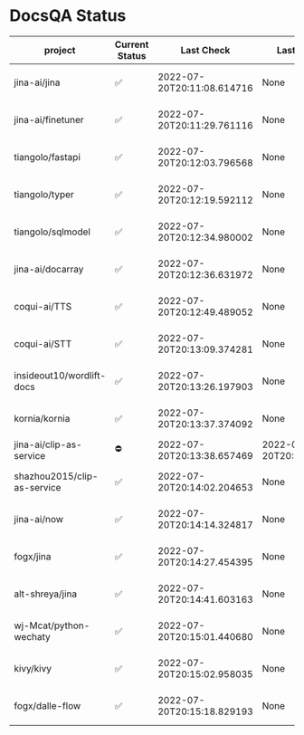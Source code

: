 # DocsQA Status

|          project          |Current Status|        Last Check        |      Last Downtime       |                      % Uptime                       |
|---------------------------|--------------|--------------------------|--------------------------|-----------------------------------------------------|
|jina-ai/jina               |✅            |2022-07-20T20:11:08.614716|None                      |233.33333333333334 (since 2022-07-20 17:11:38.421227)|
|jina-ai/finetuner          |✅            |2022-07-20T20:11:29.761116|None                      |233.33333333333334 (since 2022-07-20 17:11:38.421227)|
|tiangolo/fastapi           |✅            |2022-07-20T20:12:03.796568|None                      |175.0 (since 2022-07-20 17:11:38.421227)             |
|tiangolo/typer             |✅            |2022-07-20T20:12:19.592112|None                      |175.0 (since 2022-07-20 17:11:38.421227)             |
|tiangolo/sqlmodel          |✅            |2022-07-20T20:12:34.980002|None                      |175.0 (since 2022-07-20 17:11:38.421227)             |
|jina-ai/docarray           |✅            |2022-07-20T20:12:36.631972|None                      |175.0 (since 2022-07-20 17:11:38.421227)             |
|coqui-ai/TTS               |✅            |2022-07-20T20:12:49.489052|None                      |175.0 (since 2022-07-20 17:11:38.421227)             |
|coqui-ai/STT               |✅            |2022-07-20T20:13:09.374281|None                      |175.0 (since 2022-07-20 17:11:38.421227)             |
|insideout10/wordlift-docs  |✅            |2022-07-20T20:13:26.197903|None                      |175.0 (since 2022-07-20 17:11:38.421227)             |
|kornia/kornia              |✅            |2022-07-20T20:13:37.374092|None                      |175.0 (since 2022-07-20 17:11:38.421227)             |
|jina-ai/clip-as-service    |⛔️           |2022-07-20T20:13:38.657469|2022-07-20T20:13:38.657453|0.0 (since 2022-07-20 17:11:38.421227)               |
|shazhou2015/clip-as-service|✅            |2022-07-20T20:14:02.204653|None                      |175.0 (since 2022-07-20 17:11:38.421227)             |
|jina-ai/now                |✅            |2022-07-20T20:14:14.324817|None                      |175.0 (since 2022-07-20 17:11:38.421227)             |
|fogx/jina                  |✅            |2022-07-20T20:14:27.454395|None                      |175.0 (since 2022-07-20 17:11:38.421227)             |
|alt-shreya/jina            |✅            |2022-07-20T20:14:41.603163|None                      |175.0 (since 2022-07-20 17:11:38.421227)             |
|wj-Mcat/python-wechaty     |✅            |2022-07-20T20:15:01.440680|None                      |175.0 (since 2022-07-20 17:11:38.421227)             |
|kivy/kivy                  |✅            |2022-07-20T20:15:02.958035|None                      |175.0 (since 2022-07-20 17:11:38.421227)             |
|fogx/dalle-flow            |✅            |2022-07-20T20:15:18.829193|None                      |175.0 (since 2022-07-20 17:11:38.421227)             |
